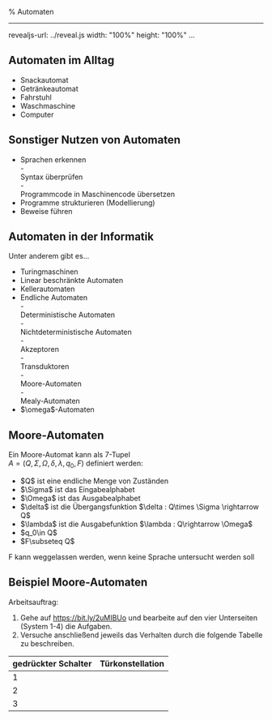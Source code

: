 % Automaten

---
revealjs-url: ../reveal.js
width: \"100%\"
height: \"100%\"
...

## Automaten im Alltag

- <div class="fragment fade-in">Snackautomat</div>
- <div class="fragment fade-in">Getränkeautomat</div>
- <div class="fragment fade-in">Fahrstuhl</div>
- <div class="fragment fade-in">Waschmaschine</div>
- <div class="fragment fade-in">Computer</div>

## Sonstiger Nutzen von Automaten

- <div class="fragment fade-in">Sprachen erkennen</div>
    - <div class="fragment fade-in">Syntax überprüfen</div>
    - <div class="fragment fade-in">Programmcode in Maschinencode übersetzen</div>
- <div class="fragment fade-in">Programme strukturieren (Modellierung)</div>
- <div class="fragment fade-in">Beweise führen</div>

## Automaten in der Informatik

Unter anderem gibt es...

- <div class="fragment fade-in">Turingmaschinen</div>
- <div class="fragment fade-in">Linear beschränkte Automaten</div>
- <div class="fragment fade-in">Kellerautomaten</div>
- <div class="fragment fade-in">Endliche Automaten</div>
    - <div class="fragment fade-in">Deterministische Automaten</div>
    - <div class="fragment fade-in">Nichtdeterministische Automaten</div>
    - <div class="fragment fade-in">Akzeptoren</div>
    - <div class="fragment fade-in">Transduktoren</div>
        - <div class="fragment fade-in">Moore-Automaten</div>
        - <div class="fragment fade-in">Mealy-Automaten</div>
- <div class="fragment fade-in">$\omega$-Automaten</div>

## Moore-Automaten
Ein Moore-Automat kann als 7-Tupel  
$A=(Q,\Sigma , \Omega , \delta, \lambda, q_0, F)$ definiert werden:

- <div class="fragment fade-in">$Q$ ist eine endliche Menge von Zuständen</div>
- <div class="fragment fade-in">$\Sigma$ ist das Eingabealphabet</div>
- <div class="fragment fade-in">$\Omega$ ist das Ausgabealphabet</div>
- <div class="fragment fade-in">$\delta$ ist die Übergangsfunktion $\delta : Q\times \Sigma \rightarrow Q$</div>
- <div class="fragment fade-in">$\lambda$ ist die Ausgabefunktion $\lambda : Q\rightarrow \Omega$</div>
- <div class="fragment fade-in">$q_0\in Q$</div>
- <div class="fragment fade-in">$F\subseteq Q$</div>

<div class="fragment fade-in">F kann weggelassen werden, wenn keine Sprache untersucht werden soll</div>

## Beispiel Moore-Automaten
Arbeitsauftrag:  

1. Gehe auf <https://bit.ly/2uMIBUo> und bearbeite auf den vier Unterseiten (System 1-4) die Aufgaben.
2. Versuche anschließend jeweils das Verhalten durch die folgende Tabelle zu beschreiben.

| gedrückter Schalter | Türkonstellation |
| --- | --- |
| 1 |  |
| 2 |  |
| 3 |  |

##
<section data-background-iframe="https://www.inf-schule.de/modellierung/zustandsmodellierung/zustandsbasiertesysteme/erkundung_schaltsysteme/verhaltensbeschreibung/system3" data-background-interactive></section>
